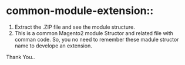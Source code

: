 # common-module-extension::
1) Extract the .ZIP file and see the module structure.
2) This is a common Magento2 module Structor and related file with comman code.
   So, you no need to remember these madule structor name to develope an extension.

Thank You..
